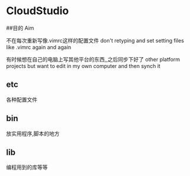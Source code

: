 # CloudStudio


##目的 Aim


不在每次重新写像.vimrc这样的配置文件
don't retyping and set setting files like .vimrc again and again


有时候想在自己的电脑上写其他平台的东西,,之后同步下好了
other platform projects but want to edit in my own computer and then synch it
  
  
## etc
各种配置文件

## bin
放实用程序,脚本的地方

## lib
编程用到的库等等
